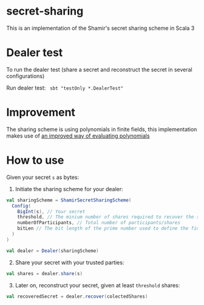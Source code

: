 # secret-sharing
This is an implementation of the Shamir's secret sharing scheme in Scala 3

# Dealer test

To run the dealer test (share a secret and reconstruct the secret in several configurations)

Run dealer test: ``` sbt "testOnly *.DealerTest"```

# Improvement

The sharing scheme is using polynomials in finite fields, this implementation makes use of [an improved way of evaluating polynomials](https://agbuzneanu.com/blog/faster-polynomial-evaluation/)

# How to use

Given your secret `s` as bytes:

1. Initiate the sharing scheme for your dealer:
```scala
val sharingScheme = ShamirSecretSharingScheme(
  Config(
    BigInt(s), // Your secret
    threshold, // The minium number of shares required to recover the secret
    numberOfParticipants, // Total number of participants/shares
    bitLen // The bit length of the prime number used to define the finite field (should be larger than the size of the secret)
  )
)

val dealer = Dealer(sharingScheme)
```
2. Share your secret with your trusted parties:
```scala
val shares = dealer.share(s)
```
3. Later on, reconstruct your secret, given at least `threshold` shares:
```scala
val recoveredSecret = dealer.recover(colectedShares)
```
